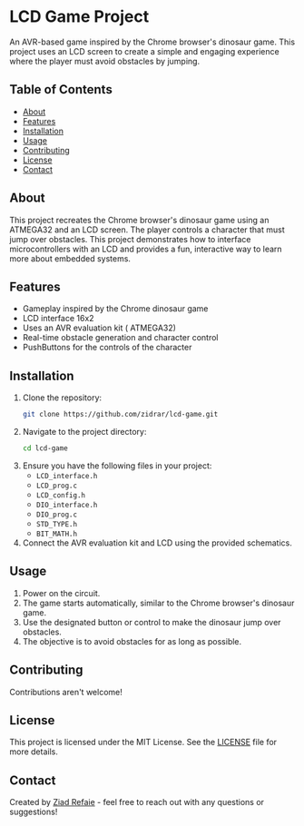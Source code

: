 # LCD Game Project

An AVR-based game inspired by the Chrome browser's dinosaur game. This project uses an LCD screen to create a simple and engaging experience where the player must avoid obstacles by jumping.

## Table of Contents

- [About](#about)
- [Features](#features)
- [Installation](#installation)
- [Usage](#usage)
- [Contributing](#contributing)
- [License](#license)
- [Contact](#contact)

## About

This project recreates the Chrome browser's dinosaur game using an ATMEGA32 and an LCD screen. The player controls a character that must jump over obstacles. This project demonstrates how to interface microcontrollers with an LCD and provides a fun, interactive way to learn more about embedded systems.

## Features

- Gameplay inspired by the Chrome dinosaur game
- LCD interface 16x2
- Uses an AVR evaluation kit ( ATMEGA32)
- Real-time obstacle generation and character control
- PushButtons for the controls of the character

## Installation

1. Clone the repository:
    ```bash
    git clone https://github.com/zidrar/lcd-game.git
    ```
2. Navigate to the project directory:
    ```bash
    cd lcd-game
    ```
3. Ensure you have the following files in your project:
    - `LCD_interface.h`
    - `LCD_prog.c`
    - `LCD_config.h`
    - `DIO_interface.h`
    - `DIO_prog.c`
    - `STD_TYPE.h`
    - `BIT_MATH.h`
4. Connect the AVR evaluation kit and LCD using the provided schematics.

## Usage

1. Power on the circuit.
2. The game starts automatically, similar to the Chrome browser's dinosaur game.
3. Use the designated button or control to make the dinosaur jump over obstacles.
4. The objective is to avoid obstacles for as long as possible.

## Contributing

Contributions aren't welcome!

## License

This project is licensed under the MIT License. See the [LICENSE](LICENSE) file for more details.

## Contact

Created by [Ziad Refaie](https://github.com/zidrar) - feel free to reach out with any questions or suggestions!
